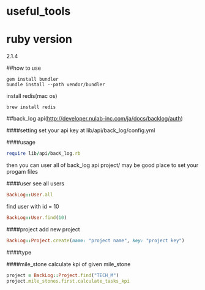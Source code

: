 # useful_tools

# ruby version
2.1.4

##how to use


```
gem install bundler
bundle install --path vendor/bundler
```

install redis(mac os)

```
brew install redis
```

##back_log api(http://developer.nulab-inc.com/ja/docs/backlog/auth)


####setting
set your api key at lib/api/back_log/config.yml

####usage

``` ruby
require lib/api/bacK_log.rb
```
then you can user all of back_log api
project/ may be good place to set your progam files

####user
see all users

``` ruby 
BackLog::User.all
```

find user with id = 10
``` ruby
BackLog::User.find(10)
```

####project
add new project
``` ruby
BackLog::Project.create(name: "project name", key: "project key")
```
####type

####mile_stone
calculate kpi of given mile_stone

``` ruby
project = BackLog::Project.find("TECH_M")
project.mile_stones.first.calculate_tasks_kpi
```





